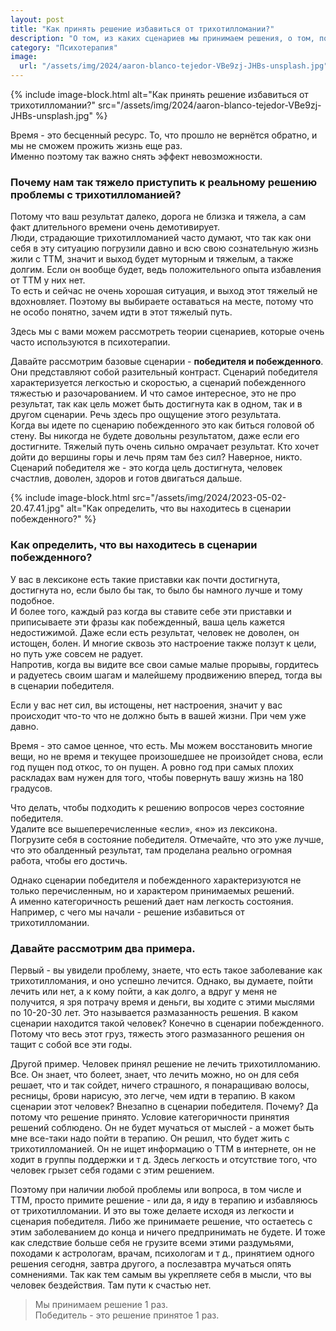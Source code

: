 ```yaml
---
layout: post
title: "Как принять решение избавиться от трихотилломании?"
description: "О том, из каких сценариев мы принимаем решения, о том, почему человек продолжает жить с трихотилломанией"
category: "Психотерапия"
image:
  url: "/assets/img/2024/aaron-blanco-tejedor-VBe9zj-JHBs-unsplash.jpg"
---
```

{% include image-block.html
alt="Как принять решение избавиться от трихотилломании?"
src="/assets/img/2024/aaron-blanco-tejedor-VBe9zj-JHBs-unsplash.jpg"
%}

Время - это бесценный ресурс. То, что прошло не вернётся обратно, и мы не сможем прожить жизнь еще раз.  
Именно поэтому так важно снять эффект невозможности.  
### Почему нам так тяжело приступить к реальному решению проблемы с трихотилломанией?  

Потому что ваш результат далеко, дорога не близка и тяжела, а сам факт длительного времени очень демотивирует.  
Люди, страдающие трихотилломанией часто думают, что так как они себя в эту ситуацию погрузили давно и 
всю свою сознательную жизнь жили с ТТМ, значит и выход будет муторным и тяжелым, а также долгим. Если он 
вообще будет, ведь положительного опыта избавления от ТТМ у них нет.  
То есть и сейчас не очень хорошая ситуация, и выход этот тяжелый не вдохновляет. Поэтому вы выбираете оставаться на 
месте, потому что не особо понятно, зачем идти в этот тяжелый путь.  

Здесь мы с вами можем рассмотреть теории сценариев, которые очень часто используются в психотерапии.

Давайте рассмотрим базовые сценарии - **победителя и побежденного**.  
Они представляют собой разительный контраст. Сценарий победителя характеризуется легкостью и скоростью, 
а сценарий побежденного тяжестью и разочарованием. И что самое интересное, это не про результат, так 
как цель может быть достигнута как в одном, так и в другом сценарии. Речь здесь про ощущение этого результата.  
Когда вы идете по сценарию побежденного это как биться головой об стену. Вы никогда не будете 
довольны результатом, даже если его достигните. Тяжелый путь очень сильно омрачает результат. Кто хочет 
дойти до вершины горы и лечь прям там без сил? Наверное, никто. Сценарий победителя же - это когда цель достигнута, 
человек счастлив, доволен, здоров и готов двигаться дальше.  

{% include image-block.html
src="/assets/img/2024/2023-05-02-20.47.41.jpg"
alt="Как определить, что вы находитесь в сценарии побежденного?"
%}

### Как определить, что вы находитесь в сценарии побежденного?  
У вас в лексиконе есть такие приставки как почти достигнута, достигнута но, если было бы так, то было бы намного 
лучше и тому подобное.  
И более того, каждый раз когда вы ставите себе эти приставки и приписываете эти фразы как побежденный, 
ваша цель кажется недостижимой. Даже если есть результат, человек не доволен, он истощен, болен. И многие 
сквозь это настроение также ползут к цели, но путь уже совсем не радует.  
Напротив, когда вы видите все свои самые малые прорывы, гордитесь и радуетесь своим шагам и малейшему 
продвижению вперед, тогда вы в сценарии победителя.  

Если у вас нет сил, вы истощены, нет настроения, значит у вас происходит что-то что не должно быть в 
вашей жизни. При чем уже давно.  

Время - это самое ценное, что есть. Мы можем восстановить многие вещи, но не время и текущее 
произошедшее не произойдет снова, если год пущен под откос, то он пущен. А ровно год при самых плохих 
раскладах вам нужен для того, чтобы повернуть вашу жизнь на 180 градусов.  

Что делать, чтобы подходить к решению вопросов через состояние победителя.  
Удалите все вышеперечисленные «если», «но» из лексикона.  
Погрузите себя в состояние победителя. Отмечайте, что это уже лучше, что это обалденный результат, 
там проделана реально огромная работа, чтобы его достичь.  


Однако сценарии победителя и побежденного характеризуются не только перечисленным, но и характером принимаемых решений.  
А именно категоричность решений дает нам легкость состояния.  
Например, с чего мы начали - решение избавиться от трихотилломании.  

### Давайте рассмотрим два примера.  
Первый - вы увидели проблему, знаете, что есть такое заболевание как трихотилломания, и оно успешно лечится. 
Однако, вы думаете, пойти лечить или нет, а к кому пойти, а как долго, а вдруг у меня не получится, 
я зря потрачу время и деньги, вы ходите с этими мыслями по 10-20-30 лет. Это называется размазанность 
решения. В каком сценарии находится такой человек? Конечно в сценарии побежденного. Потому что весь этот 
груз, тяжесть этого размазанного решения он тащит с собой все эти годы.  

Другой пример. Человек принял решение не лечить трихотилломанию. Все. Он знает, что болеет, знает, 
что лечить можно, но он для себя решает, что и так сойдет, ничего страшного, я понаращиваю волосы, ресницы, 
брови нарисую, это легче, чем идти в терапию. В каком сценарии этот человек? Внезапно в сценарии победителя. 
Почему? Да потому что решение принято. Условие категоричности принятия решений соблюдено. Он не будет 
мучаться от мыслей - а может быть мне все-таки надо пойти в терапию. Он решил, что будет жить с трихотилломанией. 
Он не ищет информацию о ТТМ в интернете, он не ходит в группы поддержки и т д. Здесь легкость и отсутствие 
того, что человек грызет себя годами с этим решением.  

Поэтому при наличии любой проблемы или вопроса, в том числе и ТТМ, просто примите решение - 
или да, я иду в терапию и избавляюсь от трихотилломании. И это вы тоже делаете исходя из легкости и 
сценария победителя. Либо же принимаете решение, что остаетесь с этим заболеванием до конца и ничего 
предпринимать не будете. И тоже как следствие больше себя не грузите всеми этими раздумьями, походами 
к астрологам, врачам, психологам и т д., принятием одного решения сегодня, завтра другого, а послезавтра 
мучаться опять сомнениями. Так как тем самым вы укрепляете себя в мысли, что вы человек бездействия. 
Там пути к счастью нет.  

> Мы принимаем решение 1 раз.  
> Победитель - это решение принятое 1 раз.  